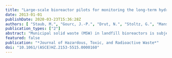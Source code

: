 ```yaml
---
title: "Large-scale bioreactor pilots for monitoring the long-term hydromechanics of MSW"
date: 2013-01-01
publishDate: 2020-03-23T15:36:28Z
authors: [ "Staub, M.", "Gourc, J.-P.", "Drut, N.", "Stoltz, G.", "Mansour, A. A." ]
publication_types: ["2"]
abstract: "Municipal solid waste (MSW) in landfill bioreactors is subjected to mechanical, biological, and hydrological processes. To understand these processes, four large-scale bioreactor pilots were specifically designed to simulate the behavior of waste in the core of a landfill. Here, the results of two long-term tests that were performed in two compression cells are presented. Mechanical, biochemical, and hydrological parameters were analyzed throughout the experiments. The promising results of this research improve the understanding of biodegradation and its correlation with the hydromechanical behavior of municipal solid waste. In particular, the sensitivity of the biodegradation to leachate injection and the correlation between the biogas flow and vertical settlement were confirmed for wastes with high initial moisture content. The results showed that it is important to consider the potential of different monitoring techniques and the representative volume for the experimental approach. Furthermore, the operational results led to interesting conclusions, especially regarding the addition of moisture to waste, which is a key element for bioreactor landfill operation."
featured: false
publication: "*Journal of Hazardous, Toxic, and Radioactive Waste*"
doi: "10.1061/(ASCE)HZ.2153-5515.0000160"
---
```


